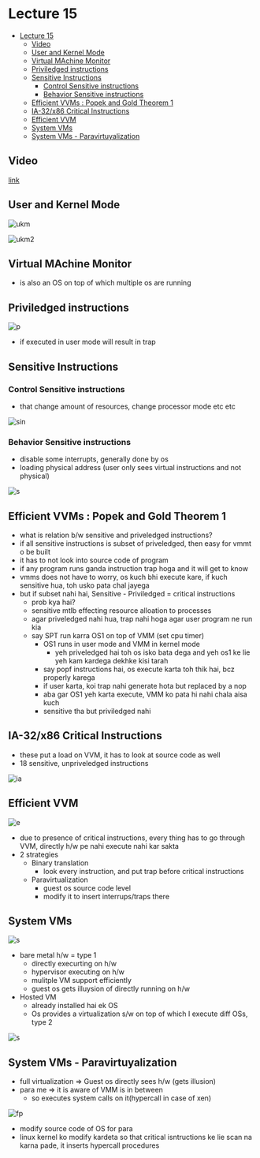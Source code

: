 # Lecture 15

- [Lecture 15](#lecture-15)
  - [Video](#video)
  - [User and Kernel Mode](#user-and-kernel-mode)
  - [Virtual MAchine Monitor](#virtual-machine-monitor)
  - [Priviledged instructions](#priviledged-instructions)
  - [Sensitive Instructions](#sensitive-instructions)
    - [Control Sensitive instructions](#control-sensitive-instructions)
    - [Behavior Sensitive instructions](#behavior-sensitive-instructions)
  - [Efficient VVMs : Popek and Gold Theorem 1](#efficient-vvms--popek-and-gold-theorem-1)
  - [IA-32/x86 Critical Instructions](#ia-32x86-critical-instructions)
  - [Efficient VVM](#efficient-vvm)
  - [System VMs](#system-vms)
  - [System VMs - Paravirtuyalization](#system-vms---paravirtuyalization)

## Video

[link](https://drive.google.com/file/d/1AxT_o72eAf2WJ39GKs7tSfHHNuOBQ3P5/view)

## User and Kernel Mode

![ukm](ukm.png)

![ukm2](ukm2.png)

## Virtual MAchine Monitor

- is also an OS on top of which multiple os are running

## Priviledged instructions

![p](pin1.png)

- if executed in user mode will result in trap

## Sensitive Instructions

### Control Sensitive instructions

- that change amount of resources, change processor mode etc etc

![sin](sin.png)

### Behavior Sensitive instructions

- disable some interrupts, generally done by os
- loading physical address (user only sees virtual instructions and not physical)

![s](sin2.png)

## Efficient VVMs : Popek and Gold Theorem 1

- what is relation b/w sensitive and priveledged instructions?
- if all sensitive instructions is subset of priveledged, then easy for vmmt o be built
- it has to not look into source code of program
- if any program runs ganda instruction trap hoga and it will get to know
- vmms does not have to worry, os kuch bhi execute kare, if kuch sensitive hua, toh usko pata chal jayega
- but if subset nahi hai, Sensitive - Priviledged = critical instructions
  - prob kya hai?
  - sensitive mtlb effecting resource alloation to processes
  - agar priveledged nahi hua, trap nahi hoga agar user program ne run kia
  - say SPT run karra OS1 on top of VMM (set cpu timer)
    - OS1 runs in user mode and VMM in kernel mode
      - yeh priveledged hai toh os isko bata dega and yeh os1 ke lie yeh kam kardega dekhke kisi tarah
    - say popf instructions hai, os execute karta toh thik hai, bcz properly karega
    - if user karta, koi trap nahi generate hota but replaced by a nop
    - aba gar OS1 yeh karta execute, VMM ko pata hi nahi chala aisa kuch
    - sensitive tha but priviledged nahi

## IA-32/x86 Critical Instructions

- these put a load on VVM, it has to look at source code as well
- 18 sensitive, unpriveledged instructions

![ia](ia1.png)

## Efficient VVM

![e](evvm.png)

- due to presence of critical instructions, every thing has to go through VVM, directly h/w pe nahi execute nahi kar sakta
- 2 strategies
  - Binary translation
    - look every instruction, and put trap before critical instructions
  - Paravirtualization
    - guest os source code level
    - modify it to insert interrups/traps there

## System VMs

![s](svm1.png)

- bare metal h/w = type 1
  - directly execurting on h/w
  - hypervisor executing on h/w
  - mulitple VM support efficiently
  - guest os gets illuysion of directly running on h/w
- Hosted VM
  - already installed hai ek OS
  - Os provides a virtualization s/w on top of which I execute diff OSs, type 2

![s](sv3.png)

## System VMs - Paravirtuyalization

- full virtualization => Guest os directly sees h/w (gets illusion)
- para me => it is aware of VMM is in between
  - so executes system calls on it(hypercall in case of xen)

![fp](fpv.png)

- modify source code of OS for para
- linux kernel ko modify kardeta so that critical isntructions ke lie scan na karna pade, it inserts hypercall procedures
